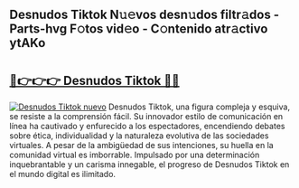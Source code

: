 ## Desnudos Tiktok N𝚞𝚎vos desn𝚞dos filtr𝚊dos - Parts-hvg F𝚘tos vid𝚎o - C𝚘ntenido atr𝚊ctivo ytAKo

# <h2><a href="http://mbdjb7y.tromn.icu/?c=Desnudos+Tiktok">🔗👉👉👉 Desnudos Tiktok 🔗🔗</a></h2>

[![Desnudos Tiktok nuevo](https://i.imgur.com/pEAQMta.gif)](http://mbdjb7y.tromn.icu/?c=Desnudos+Tiktok)
Desnudos Tiktok, una figura compleja y esquiva, se resiste a la comprensión fácil. Su innovador estilo de comunicación en línea ha cautivado y enfurecido a los espectadores, encendiendo debates sobre ética, individualidad y la naturaleza evolutiva de las sociedades virtuales. A pesar de la ambigüedad de sus intenciones, su huella en la comunidad virtual es imborrable. Impulsado por una determinación inquebrantable y un carisma innegable, el progreso de Desnudos Tiktok en el mundo digital es ilimitado.
